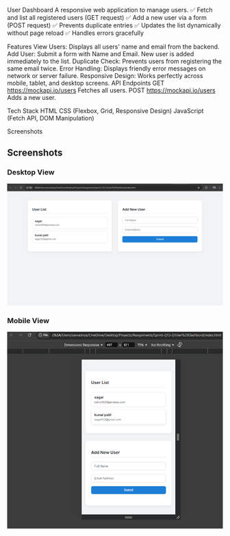 User Dashboard
A responsive web application to manage users.
✅ Fetch and list all registered users (GET request)
✅ Add a new user via a form (POST request)
✅ Prevents duplicate entries
✅ Updates the list dynamically without page reload
✅ Handles errors gracefully

Features
View Users:
Displays all users' name and email from the backend.
Add User:
Submit a form with Name and Email. New user is added immediately to the list.
Duplicate Check:
Prevents users from registering the same email twice.
Error Handling:
Displays friendly error messages on network or server failure.
Responsive Design:
Works perfectly across mobile, tablet, and desktop screens.
API Endpoints
GET https://mockapi.io/users
Fetches all users.
POST https://mockapi.io/users
Adds a new user.

Tech Stack
HTML
CSS (Flexbox, Grid, Responsive Design)
JavaScript (Fetch API, DOM Manipulation)

Screenshots

## Screenshots

### Desktop View
![Desktop View](./screenshots/desktop-view.png)

### Mobile View
![Mobile View](./screenshots/mobile-view.png)
